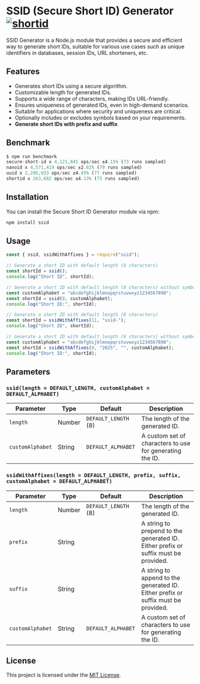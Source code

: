 # SSID (Secure Short ID) Generator [![shortid](https://img.shields.io/npm/dm/ssid.svg)](https://www.npmjs.org/package/ssid)

SSID Generator is a Node.js module that provides a secure and efficient way to generate short IDs, suitable for various use cases such as unique identifiers in databases, session IDs, URL shorteners, etc.

## Features

- Generates short IDs using a secure algorithm.
- Customizable length for generated IDs.
- Supports a wide range of characters, making IDs URL-friendly.
- Ensures uniqueness of generated IDs, even in high-demand scenarios.
- Suitable for applications where security and uniqueness are critical.
- Optionally includes or excludes symbols based on your requirements.
- **Generate short IDs with prefix and suffix**

## Benchmark

```javascript
$ npm run benchmark
secure-short-id x 4,121,845 ops/sec ±4.15% (73 runs sampled)
nanoid x 4,571,419 ops/sec ±2.82% (79 runs sampled)
uuid x 2,286,033 ops/sec ±4.45% (77 runs sampled)
shortid x 263,682 ops/sec ±4.13% (75 runs sampled)
```

## Installation

You can install the Secure Short ID Generator module via npm:

```bash
npm install ssid
```

## Usage

```javascript
const { ssid, ssidWithAffixes } = require("ssid");

// Generate a short ID with default length (8 characters)
const shortId = ssid();
console.log("Short ID", shortId);

// Generate a short ID with default length (8 characters) without symbols
const customAlphabet = "abcdefghijklmnopqrstuvwxyz1234567890";
const shortId = ssid(8, customAlphabet);
console.log("Short ID:", shortId);

// Generate a short ID with default length (8 characters)
const shortId = ssidWithAffixes(11, "ssid-");
console.log("Short ID", shortId);

// Generate a short ID with default length (8 characters) without symbols
const customAlphabet = "abcdefghijklmnopqrstuvwxyz1234567890";
const shortId = ssidWithAffixes(8, "2025", "", customAlphabet);
console.log("Short ID:", shortId);
```

## Parameters

### `ssid(length = DEFAULT_LENGTH, customAlphabet = DEFAULT_ALPHABET)`

| Parameter       | Type     | Default                  | Description                                                                 |
|-----------------|----------|--------------------------|-----------------------------------------------------------------------------|
| `length`        | Number   | `DEFAULT_LENGTH` (8)     | The length of the generated ID.                                             |
| `customAlphabet`| String   | `DEFAULT_ALPHABET`       | A custom set of characters to use for generating the ID.                    |

### `ssidWithAffixes(length = DEFAULT_LENGTH, prefix, suffix, customAlphabet = DEFAULT_ALPHABET)`

| Parameter       | Type     | Default                  | Description                                                                 |
|-----------------|----------|--------------------------|-----------------------------------------------------------------------------|
| `length`        | Number   | `DEFAULT_LENGTH` (8)     | The length of the generated ID.                                             |
| `prefix`        | String   |                          | A string to prepend to the generated ID. Either prefix or suffix must be provided. |
| `suffix`        | String   |                          | A string to append to the generated ID. Either prefix or suffix must be provided.  |
| `customAlphabet`| String   | `DEFAULT_ALPHABET`       | A custom set of characters to use for generating the ID.                    |

## License

This project is licensed under the [MIT License](LICENSE).
